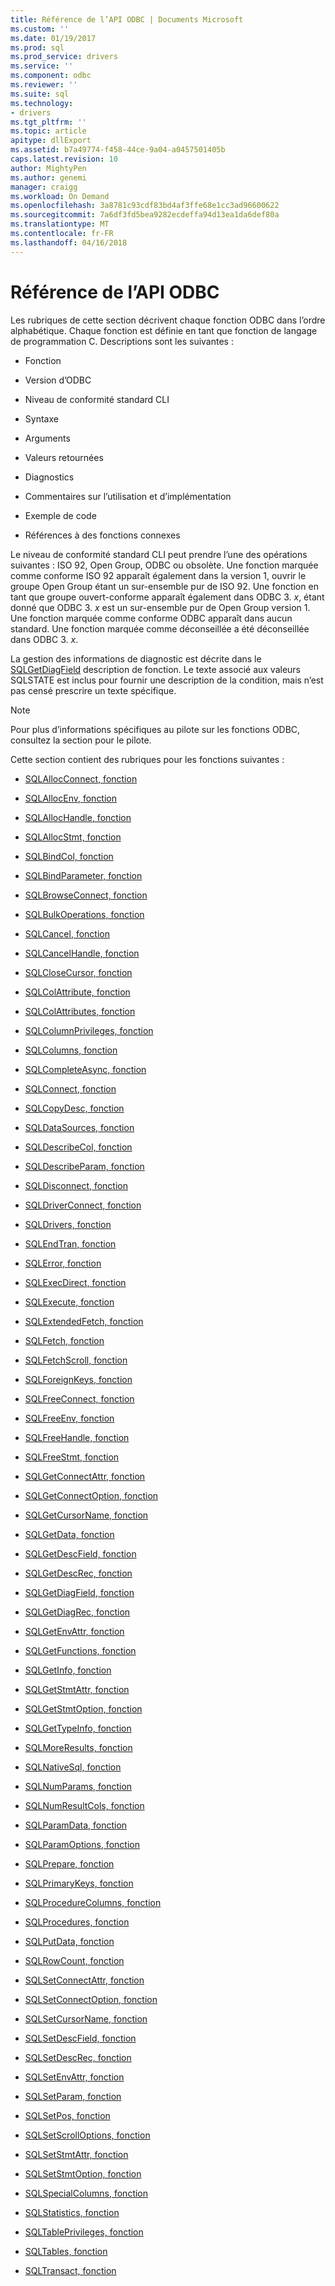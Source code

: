 ```yaml
---
title: Référence de l’API ODBC | Documents Microsoft
ms.custom: ''
ms.date: 01/19/2017
ms.prod: sql
ms.prod_service: drivers
ms.service: ''
ms.component: odbc
ms.reviewer: ''
ms.suite: sql
ms.technology:
- drivers
ms.tgt_pltfrm: ''
ms.topic: article
apitype: dllExport
ms.assetid: b7a49774-f458-44ce-9a04-a0457501405b
caps.latest.revision: 10
author: MightyPen
ms.author: genemi
manager: craigg
ms.workload: On Demand
ms.openlocfilehash: 3a8781c93cdf83bd4af3ffe68e1cc3ad96600622
ms.sourcegitcommit: 7a6df3fd5bea9282ecdeffa94d13ea1da6def80a
ms.translationtype: MT
ms.contentlocale: fr-FR
ms.lasthandoff: 04/16/2018
---
```

# <a name="odbc-api-reference"></a>Référence de l’API ODBC
Les rubriques de cette section décrivent chaque fonction ODBC dans l’ordre alphabétique. Chaque fonction est définie en tant que fonction de langage de programmation C. Descriptions sont les suivantes :  
  
-   Fonction  
  
-   Version d’ODBC  
  
-   Niveau de conformité standard CLI  
  
-   Syntaxe  
  
-   Arguments  
  
-   Valeurs retournées  
  
-   Diagnostics  
  
-   Commentaires sur l’utilisation et d’implémentation  
  
-   Exemple de code  
  
-   Références à des fonctions connexes  
  
 Le niveau de conformité standard CLI peut prendre l’une des opérations suivantes : ISO 92, Open Group, ODBC ou obsolète. Une fonction marquée comme conforme ISO 92 apparaît également dans la version 1, ouvrir le groupe Open Group étant un sur-ensemble pur de ISO 92. Une fonction en tant que groupe ouvert-conforme apparaît également dans ODBC 3. *x*, étant donné que ODBC 3. *x* est un sur-ensemble pur de Open Group version 1. Une fonction marquée comme conforme ODBC apparaît dans aucun standard. Une fonction marquée comme déconseillée a été déconseillée dans ODBC 3. *x*.  
  
 La gestion des informations de diagnostic est décrite dans le [SQLGetDiagField](../../../odbc/reference/syntax/sqlgetdiagfield-function.md) description de fonction. Le texte associé aux valeurs SQLSTATE est inclus pour fournir une description de la condition, mais n’est pas censé prescrire un texte spécifique.  
  
> [!NOTE]  
>  Pour plus d’informations spécifiques au pilote sur les fonctions ODBC, consultez la section pour le pilote.  
  
 Cette section contient des rubriques pour les fonctions suivantes :  
  
-   [SQLAllocConnect, fonction](../../../odbc/reference/syntax/sqlallocconnect-function.md)  
  
-   [SQLAllocEnv, fonction](../../../odbc/reference/syntax/sqlallocenv-function.md)  
  
-   [SQLAllocHandle, fonction](../../../odbc/reference/syntax/sqlallochandle-function.md)  
  
-   [SQLAllocStmt, fonction](../../../odbc/reference/syntax/sqlallocstmt-function.md)  
  
-   [SQLBindCol, fonction](../../../odbc/reference/syntax/sqlbindcol-function.md)  
  
-   [SQLBindParameter, fonction](../../../odbc/reference/syntax/sqlbindparameter-function.md)  
  
-   [SQLBrowseConnect, fonction](../../../odbc/reference/syntax/sqlbrowseconnect-function.md)  
  
-   [SQLBulkOperations, fonction](../../../odbc/reference/syntax/sqlbulkoperations-function.md)  
  
-   [SQLCancel, fonction](../../../odbc/reference/syntax/sqlcancel-function.md)  
  
-   [SQLCancelHandle, fonction](../../../odbc/reference/syntax/sqlcancelhandle-function.md)  
  
-   [SQLCloseCursor, fonction](../../../odbc/reference/syntax/sqlclosecursor-function.md)  
  
-   [SQLColAttribute, fonction](../../../odbc/reference/syntax/sqlcolattribute-function.md)  
  
-   [SQLColAttributes, fonction](../../../odbc/reference/syntax/sqlcolattributes-function.md)  
  
-   [SQLColumnPrivileges, fonction](../../../odbc/reference/syntax/sqlcolumnprivileges-function.md)  
  
-   [SQLColumns, fonction](../../../odbc/reference/syntax/sqlcolumns-function.md)  
  
-   [SQLCompleteAsync, fonction](../../../odbc/reference/syntax/sqlcompleteasync-function.md)  
  
-   [SQLConnect, fonction](../../../odbc/reference/syntax/sqlconnect-function.md)  
  
-   [SQLCopyDesc, fonction](../../../odbc/reference/syntax/sqlcopydesc-function.md)  
  
-   [SQLDataSources, fonction](../../../odbc/reference/syntax/sqldatasources-function.md)  
  
-   [SQLDescribeCol, fonction](../../../odbc/reference/syntax/sqldescribecol-function.md)  
  
-   [SQLDescribeParam, fonction](../../../odbc/reference/syntax/sqldescribeparam-function.md)  
  
-   [SQLDisconnect, fonction](../../../odbc/reference/syntax/sqldisconnect-function.md)  
  
-   [SQLDriverConnect, fonction](../../../odbc/reference/syntax/sqldriverconnect-function.md)  
  
-   [SQLDrivers, fonction](../../../odbc/reference/syntax/sqldrivers-function.md)  
  
-   [SQLEndTran, fonction](../../../odbc/reference/syntax/sqlendtran-function.md)  
  
-   [SQLError, fonction](../../../odbc/reference/syntax/sqlerror-function.md)  
  
-   [SQLExecDirect, fonction](../../../odbc/reference/syntax/sqlexecdirect-function.md)  
  
-   [SQLExecute, fonction](../../../odbc/reference/syntax/sqlexecute-function.md)  
  
-   [SQLExtendedFetch, fonction](../../../odbc/reference/syntax/sqlextendedfetch-function.md)  
  
-   [SQLFetch, fonction](../../../odbc/reference/syntax/sqlfetch-function.md)  
  
-   [SQLFetchScroll, fonction](../../../odbc/reference/syntax/sqlfetchscroll-function.md)  
  
-   [SQLForeignKeys, fonction](../../../odbc/reference/syntax/sqlforeignkeys-function.md)  
  
-   [SQLFreeConnect, fonction](../../../odbc/reference/syntax/sqlfreeconnect-function.md)  
  
-   [SQLFreeEnv, fonction](../../../odbc/reference/syntax/sqlfreeenv-function.md)  
  
-   [SQLFreeHandle, fonction](../../../odbc/reference/syntax/sqlfreehandle-function.md)  
  
-   [SQLFreeStmt, fonction](../../../odbc/reference/syntax/sqlfreestmt-function.md)  
  
-   [SQLGetConnectAttr, fonction](../../../odbc/reference/syntax/sqlgetconnectattr-function.md)  
  
-   [SQLGetConnectOption, fonction](../../../odbc/reference/syntax/sqlgetconnectoption-function.md)  
  
-   [SQLGetCursorName, fonction](../../../odbc/reference/syntax/sqlgetcursorname-function.md)  
  
-   [SQLGetData, fonction](../../../odbc/reference/syntax/sqlgetdata-function.md)  
  
-   [SQLGetDescField, fonction](../../../odbc/reference/syntax/sqlgetdescfield-function.md)  
  
-   [SQLGetDescRec, fonction](../../../odbc/reference/syntax/sqlgetdescrec-function.md)  
  
-   [SQLGetDiagField, fonction](../../../odbc/reference/syntax/sqlgetdiagfield-function.md)  
  
-   [SQLGetDiagRec, fonction](../../../odbc/reference/syntax/sqlgetdiagrec-function.md)  
  
-   [SQLGetEnvAttr, fonction](../../../odbc/reference/syntax/sqlgetenvattr-function.md)  
  
-   [SQLGetFunctions, fonction](../../../odbc/reference/syntax/sqlgetfunctions-function.md)  
  
-   [SQLGetInfo, fonction](../../../odbc/reference/syntax/sqlgetinfo-function.md)  
  
-   [SQLGetStmtAttr, fonction](../../../odbc/reference/syntax/sqlgetstmtattr-function.md)  
  
-   [SQLGetStmtOption, fonction](../../../odbc/reference/syntax/sqlgetstmtoption-function.md)  
  
-   [SQLGetTypeInfo, fonction](../../../odbc/reference/syntax/sqlgettypeinfo-function.md)  
  
-   [SQLMoreResults, fonction](../../../odbc/reference/syntax/sqlmoreresults-function.md)  
  
-   [SQLNativeSql, fonction](../../../odbc/reference/syntax/sqlnativesql-function.md)  
  
-   [SQLNumParams, fonction](../../../odbc/reference/syntax/sqlnumparams-function.md)  
  
-   [SQLNumResultCols, fonction](../../../odbc/reference/syntax/sqlnumresultcols-function.md)  
  
-   [SQLParamData, fonction](../../../odbc/reference/syntax/sqlparamdata-function.md)  
  
-   [SQLParamOptions, fonction](../../../odbc/reference/syntax/sqlparamoptions-function.md)  
  
-   [SQLPrepare, fonction](../../../odbc/reference/syntax/sqlprepare-function.md)  
  
-   [SQLPrimaryKeys, fonction](../../../odbc/reference/syntax/sqlprimarykeys-function.md)  
  
-   [SQLProcedureColumns, fonction](../../../odbc/reference/syntax/sqlprocedurecolumns-function.md)  
  
-   [SQLProcedures, fonction](../../../odbc/reference/syntax/sqlprocedures-function.md)  
  
-   [SQLPutData, fonction](../../../odbc/reference/syntax/sqlputdata-function.md)  
  
-   [SQLRowCount, fonction](../../../odbc/reference/syntax/sqlrowcount-function.md)  
  
-   [SQLSetConnectAttr, fonction](../../../odbc/reference/syntax/sqlsetconnectattr-function.md)  
  
-   [SQLSetConnectOption, fonction](../../../odbc/reference/syntax/sqlsetconnectoption-function.md)  
  
-   [SQLSetCursorName, fonction](../../../odbc/reference/syntax/sqlsetcursorname-function.md)  
  
-   [SQLSetDescField, fonction](../../../odbc/reference/syntax/sqlsetdescfield-function.md)  
  
-   [SQLSetDescRec, fonction](../../../odbc/reference/syntax/sqlsetdescrec-function.md)  
  
-   [SQLSetEnvAttr, fonction](../../../odbc/reference/syntax/sqlsetenvattr-function.md)  
  
-   [SQLSetParam, fonction](../../../odbc/reference/syntax/sqlsetparam-function.md)  
  
-   [SQLSetPos, fonction](../../../odbc/reference/syntax/sqlsetpos-function.md)  
  
-   [SQLSetScrollOptions, fonction](../../../odbc/reference/syntax/sqlsetscrolloptions-function.md)  
  
-   [SQLSetStmtAttr, fonction](../../../odbc/reference/syntax/sqlsetstmtattr-function.md)  
  
-   [SQLSetStmtOption, fonction](../../../odbc/reference/syntax/sqlsetstmtoption-function.md)  
  
-   [SQLSpecialColumns, fonction](../../../odbc/reference/syntax/sqlspecialcolumns-function.md)  
  
-   [SQLStatistics, fonction](../../../odbc/reference/syntax/sqlstatistics-function.md)  
  
-   [SQLTablePrivileges, fonction](../../../odbc/reference/syntax/sqltableprivileges-function.md)  
  
-   [SQLTables, fonction](../../../odbc/reference/syntax/sqltables-function.md)  
  
-   [SQLTransact, fonction](../../../odbc/reference/syntax/sqltransact-function.md)
